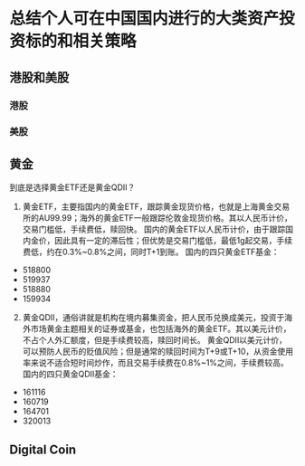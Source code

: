 # 总结个人可在中国国内进行的大类资产投资标的和相关策略

## 港股和美股
### 港股
### 美股

## 黄金
到底是选择黄金ETF还是黄金QDII？
1. 黄金ETF，主要指国内的黄金ETF，跟踪黄金现货价格，也就是上海黄金交易所的AU99.99；海外的黄金ETF一般跟踪伦敦金现货价格。其以人民币计价，交易门槛低，手续费低，赎回快。
国内的黄金ETF以人民币计价，由于跟踪国内金价，因此具有一定的滞后性；但优势是交易门槛低，最低1g起交易，手续费低，约在0.3%~0.8%之间，同时T+1到账。
国内的四只黄金ETF基金：
- 518800
- 519937
- 518880
- 159934
2. 黄金QDII，通俗讲就是机构在境内募集资金，把人民币兑换成美元，投资于海外市场黄金主题相关的证券或基金，也包括海外的黄金ETF。其以美元计价，不占个人外汇额度，但是手续费较高，赎回时间长。
黄金QDII以美元计价，可以预防人民币的贬值风险；但是通常的赎回时间为T+9或T+10，从资金使用率来说不适合短时间炒作，而且交易手续费在0.8%~1%之间，手续费较高。
国内的四只黄金QDII基金：
- 161116
- 160719
- 164701
- 320013

## Digital Coin
